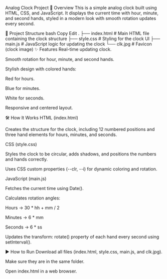 Analog Clock Project
📌 Overview
This is a simple analog clock built using HTML, CSS, and JavaScript.
It displays the current time with hour, minute, and second hands, styled in a modern look with smooth rotation updates every second.

📂 Project Structure
bash
Copy
Edit
.
├── index.html   # Main HTML file containing the clock structure
├── style.css    # Styling for the clock UI
├── main.js      # JavaScript logic for updating the clock
└── clk.jpg      # Favicon (clock image)
✨ Features
Real-time updating clock.

Smooth rotation for hour, minute, and second hands.

Stylish design with colored hands:

Red for hours.

Blue for minutes.

White for seconds.

Responsive and centered layout.

🛠️ How It Works
HTML (index.html)

Creates the structure for the clock, including 12 numbered positions and three hand elements for hours, minutes, and seconds.

CSS (style.css)

Styles the clock to be circular, adds shadows, and positions the numbers and hands correctly.

Uses CSS custom properties (--clr, --i) for dynamic coloring and rotation.

JavaScript (main.js)

Fetches the current time using Date().

Calculates rotation angles:

Hours → 30 * hh + mm / 2

Minutes → 6 * mm

Seconds → 6 * ss

Updates the transform: rotate() property of each hand every second using setInterval().

▶️ How to Run
Download all files (index.html, style.css, main.js, and clk.jpg).

Make sure they are in the same folder.

Open index.html in a web browser.

